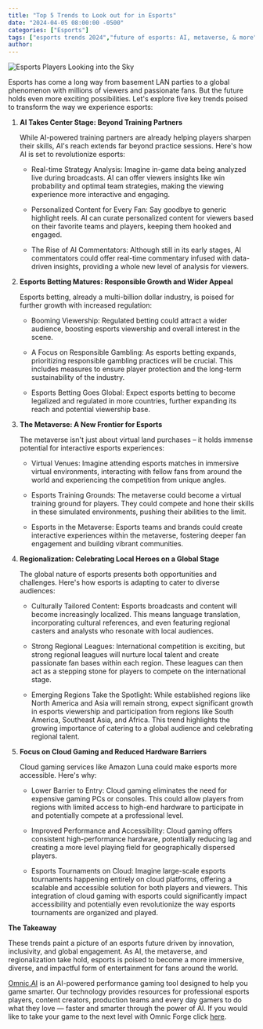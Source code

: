 ```yaml
---
title: "Top 5 Trends to Look out for in Esports"
date: "2024-04-05 08:00:00 -0500"
categories: ["Esports"]
tags: ["esports trends 2024","future of esports: AI, metaverse, & more","esports betting growth & responsible gambling","regional esports leagues: the next big thing?","AI commentators & personalized esports content","AI in esports: beyond training partners","esports & the metaverse: virtual venues & training grounds","localized esports content: catering to a global audience","sustainable esports: reducing the environmental impact","growth of esports betting: regulations & viewership"]
author:
---
```


![Esports Players Looking into the Sky](/2024-04-05-Top-5-Trends-to-Look-out-for-in-Esports.png)

Esports has come a long way from basement LAN parties to a global phenomenon with millions of viewers and passionate fans. But the future holds even more exciting possibilities. Let's explore five key trends poised to transform the way we experience esports:

1. **AI Takes Center Stage: Beyond Training Partners**

    While AI-powered training partners are already helping players sharpen their skills, AI's reach extends far beyond practice sessions. Here's how AI is set to revolutionize esports:

    + Real-time Strategy Analysis: Imagine in-game data being analyzed live during broadcasts. AI can offer viewers insights like win probability and optimal team strategies, making the viewing experience more interactive and engaging.

    + Personalized Content for Every Fan: Say goodbye to generic highlight reels. AI can curate personalized content for viewers based on their favorite teams and players, keeping them hooked and engaged.

    + The Rise of AI Commentators: Although still in its early stages, AI commentators could offer real-time commentary infused with data-driven insights, providing a whole new level of analysis for viewers.

2. **Esports Betting Matures: Responsible Growth and Wider Appeal**

    Esports betting, already a multi-billion dollar industry, is poised for further growth with increased regulation:

    + Booming Viewership: Regulated betting could attract a wider audience, boosting esports viewership and overall interest in the scene.

    + A Focus on Responsible Gambling: As esports betting expands, prioritizing responsible gambling practices will be crucial. This includes measures to ensure player protection and the long-term sustainability of the industry.

    + Esports Betting Goes Global: Expect esports betting to become legalized and regulated in more countries, further expanding its reach and potential viewership base.

3. **The Metaverse: A New Frontier for Esports**

    The metaverse isn't just about virtual land purchases – it holds immense potential for interactive esports experiences:

    + Virtual Venues: Imagine attending esports matches in immersive virtual environments, interacting with fellow fans from around the world and experiencing the competition from unique angles.

    + Esports Training Grounds: The metaverse could become a virtual training ground for players. They could compete and hone their skills in these simulated environments, pushing their abilities to the limit.

    + Esports in the Metaverse: Esports teams and brands could create interactive experiences within the metaverse, fostering deeper fan engagement and building vibrant communities.

4. **Regionalization: Celebrating Local Heroes on a Global Stage**

    The global nature of esports presents both opportunities and challenges. Here's how esports is adapting to cater to diverse audiences:

    + Culturally Tailored Content: Esports broadcasts and content will become increasingly localized. This means language translation, incorporating cultural references, and even featuring regional casters and analysts who resonate with local audiences.

    + Strong Regional Leagues: International competition is exciting, but strong regional leagues will nurture local talent and create passionate fan bases within each region. These leagues can then act as a stepping stone for players to compete on the international stage.

    + Emerging Regions Take the Spotlight: While established regions like North America and Asia will remain strong, expect significant growth in esports viewership and participation from regions like South America, Southeast Asia, and Africa. This trend highlights the growing importance of catering to a global audience and celebrating regional talent.

5. **Focus on Cloud Gaming and Reduced Hardware Barriers**  

    Cloud gaming services like Amazon Luna could make esports more accessible. Here's why:

    + Lower Barrier to Entry: Cloud gaming eliminates the need for expensive gaming PCs or consoles. This could allow players from regions with limited access to high-end hardware to participate in and potentially compete at a professional level.

    + Improved Performance and Accessibility: Cloud gaming offers consistent high-performance hardware, potentially reducing lag and creating a more level playing field for geographically dispersed players.

    + Esports Tournaments on Cloud: Imagine large-scale esports tournaments happening entirely on cloud platforms, offering a scalable and accessible solution for both players and viewers. This integration of cloud gaming with esports could significantly impact accessibility and potentially even revolutionize the way esports tournaments are organized and played.

**The Takeaway**

These trends paint a picture of an esports future driven by innovation, inclusivity, and global engagement. As AI, the metaverse, and regionalization take hold, esports is poised to become a more immersive, diverse, and impactful form of entertainment for fans around the world.

[Omnic.AI](https://www.omnic.ai/) is an AI-powered performance gaming tool designed to help you game smarter. Our technology provides resources for professional esports players, content creators, production teams and every day gamers to do what they love — faster and smarter through the power of AI. If you would like to take your game to the next level with Omnic Forge click [here](https://forge.omnic.ai/).

